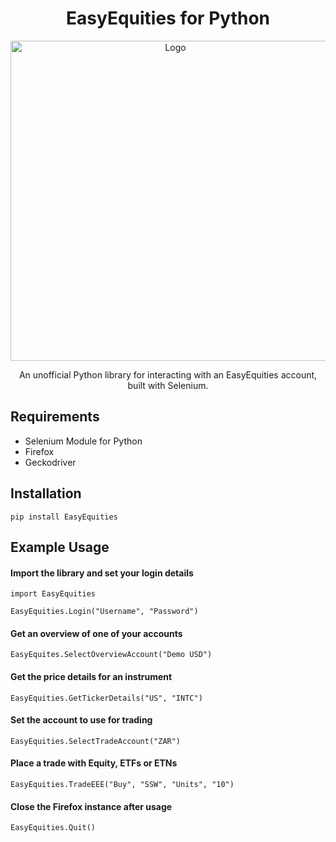 <h1 align="center">EasyEquities for Python</h1>

<p align="center">
  <img width="512" src="https://github.com/lohanjs/images/blob/main/EasyEquities.png?raw=true" alt="Logo">
</p>

<p align="center">An unofficial Python library for interacting with an EasyEquities account, built with Selenium.</p>

## Requirements
- Selenium Module for Python
- Firefox
- Geckodriver

## Installation
```
pip install EasyEquities
```

## Example Usage
#### Import the library and set your login details
```
import EasyEquities

EasyEquities.Login("Username", "Password")
```
#### Get an overview of one of your accounts
```
EasyEquites.SelectOverviewAccount("Demo USD")
```
#### Get the price details for an instrument
```
EasyEquities.GetTickerDetails("US", "INTC")
```
#### Set the account to use for trading
```
EasyEquities.SelectTradeAccount("ZAR")
```
#### Place a trade with Equity, ETFs or ETNs
```
EasyEquities.TradeEEE("Buy", "SSW", "Units", "10")
```
#### Close the Firefox instance after usage
```
EasyEquities.Quit()
```
